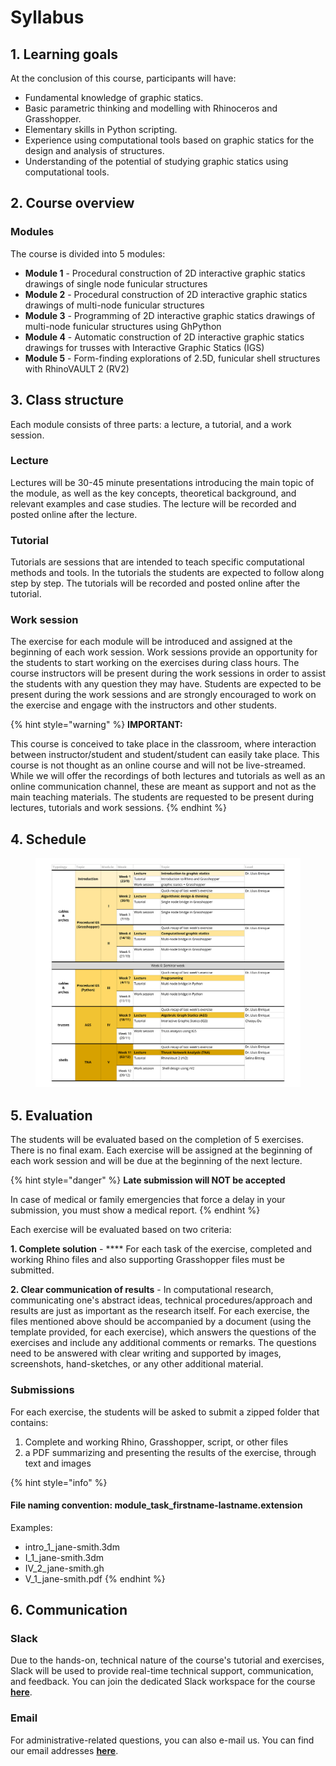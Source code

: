 # Syllabus

## 1. Learning goals

At the conclusion of this course, participants will have:&#x20;

* Fundamental knowledge of graphic statics.
* Basic parametric thinking and modelling with Rhinoceros and Grasshopper.&#x20;
* Elementary skills in Python scripting.
* Experience using computational tools based on graphic statics for the design and analysis of structures.&#x20;
* Understanding of the potential of studying graphic statics using computational tools.

## 2. Course overview

### Modules

The course is divided into 5 modules:

* **Module 1** - Procedural construction of 2D interactive graphic statics drawings of single node funicular structures
* **Module 2** - Procedural construction of 2D interactive graphic statics drawings of multi-node funicular structures
* **Module 3** - Programming of 2D interactive graphic statics drawings of multi-node funicular structures using GhPython&#x20;
* **Module 4** - Automatic construction of 2D interactive graphic statics drawings for trusses with Interactive Graphic Statics (IGS)
* **Module 5** - Form-finding explorations of 2.5D, funicular shell structures with RhinoVAULT 2 (RV2)

## 3. Class structure

Each module consists of three parts: a lecture, a tutorial, and a work session.

### Lecture

Lectures will be 30-45 minute presentations introducing the main topic of the module, as well as the key concepts, theoretical background, and relevant examples and case studies. The lecture will be recorded and posted online after the lecture.

### Tutorial

Tutorials are sessions that are intended to teach specific computational methods and tools. In the tutorials the students are expected to follow along step by step. The tutorials will be recorded and posted online after the tutorial.&#x20;

### Work session

The exercise for each module will be introduced and assigned at the beginning of each work session. Work sessions provide an opportunity for the students to start working on the exercises during class hours. The course instructors will be present during the work sessions in order to assist the students with any question they may have. Students are expected to be present during the work sessions and are strongly encouraged to work on the exercise and engage with the instructors and other students.&#x20;

{% hint style="warning" %}
**IMPORTANT:**

This course is conceived to take place in the classroom, where interaction between instructor/student and student/student can easily take place. This course is not thought as an online course and will not be live-streamed. While we will offer the recordings of both lectures and tutorials as well as an online communication channel, these are meant as support and not as the main teaching materials. The students are requested to be present during lectures, tutorials and work sessions.
{% endhint %}

## 4. Schedule

<figure><img src=".gitbook/assets/CSDI_HS22_schedule.jpg" alt=""><figcaption></figcaption></figure>

## 5. Evaluation

The students will be evaluated based on the completion of 5 exercises. There is no final exam. Each exercise will be assigned at the beginning of each work session and will be due at the beginning of the next lecture.

{% hint style="danger" %}
**Late submission will NOT be accepted**

In case of medical or family emergencies that force a delay in your submission, you must show a medical report.
{% endhint %}

Each exercise will be evaluated based on two criteria:

**1. Complete solution** - **** For each task of the exercise, completed and working Rhino files and also supporting Grasshopper files must be submitted. &#x20;

**2. Clear communication of results** - In computational research, communicating one's abstract ideas, technical procedures/approach and results are just as important as the research itself. For each exercise, the files mentioned above should be accompanied by a document (using the template provided, for each exercise), which answers the questions of the exercises and include any additional comments or remarks. The questions need to be answered with clear writing and supported by images, screenshots, hand-sketches, or any other additional material.&#x20;

### Submissions

For each exercise, the students will be asked to submit a zipped folder that contains:

1. Complete and working Rhino, Grasshopper, script, or other files
2. a PDF summarizing and presenting the results of the exercise, through text and images

{% hint style="info" %}
#### File naming convention: module\_task\_firstname-lastname.extension

Examples:

* intro\_1\_jane-smith.3dm
* I\_1\_jane-smith.3dm
* IV\_2\_jane-smith.gh
* V\_1\_jane-smith.pdf
{% endhint %}

## 6. Communication

### Slack

Due to the hands-on, technical nature of the course's tutorial and exercises, Slack will be used to provide real-time technical support, communication, and feedback. You can join the dedicated Slack workspace for the course [**here**](https://join.slack.com/t/csd12022/shared\_invite/zt-1fkf0zpba-06Fwf2L2JuHA0IcsCwRNDg).

### Email

For administrative-related questions, you can also e-mail us. You can find our email addresses [**here**](instructors.md).

